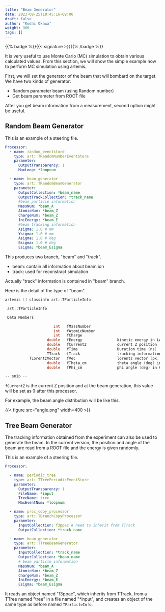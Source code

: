 ```yaml
---
title: "Beam Generator"
date: 2023-08-25T18:45:16+09:00
draft: false
author: "Kodai Okawa"
weight: 300
tags: []
---
```


{{% badge %}}{{< signature >}}{{% /badge %}}

It is very useful to use Monte Carlo (MC) simulation to obtain various calculated values.
From this section, we will show the simple example how to perform MC simulation using artemis.

First, we will set the generator of the beam that will bombard on the target.
We have two kinds of generator:

- Random parameter beam (using Random number)
- Get beam parameter from ROOT file

After you get beam information from a measurement, second option might be useful.

## Random Beam Generator

This is an example of a steering file.

```yaml { wrap="false" }
Processor:
  - name: random_eventstore
    type: art::TRandomNumberEventStore
    parameter:
      OutputTransparency: 1
      MaxLoop: *loopnum

  - name: beam_generator
    type: art::TRandomBeamGenerator
    parameter:
      OutputCollection: *beam_name
      OutputTrackCollection: *track_name
      #beam particle information
      MassNum: *beam_A
      AtomicNum: *beam_Z
      ChargeNum: *beam_Z
      IniEnergy: *beam_E
      #beam tracking information
      Xsigma: 1.0 # mm
      Ysigma: 1.0 # mm
      Asigma: 1.0 # deg
      Bsigma: 1.0 # deg
      Esigma: *beam_Esigma
```

This produces two branch, "beam" and "track".

- beam: contain all information about beam ion
- track: used for reconstract simulation

Actually "track" information is contained in "beam" branch.

Here is the detail of the type of "beam".

```cpp { wrap="false" }
artemis [] classinfo art::TParticleInfo

 art::TParticleInfo

 Data Members

                      int   fMassNumber                                
                      int   fAtomicNumber                              
                      int   fCharge                                    
                   double   fEnergy                kinetic energy in LAB system
                   double   fCurrentZ              current Z position  
                   double   fTime                  Duration time (ns)  
                   TTrack   fTrack                 tracking information in LAB system
           TLorentzVector   fVec                   lorentz vector (px, py, pz, E) of this particle
                   double   fTheta_cm              theta angle (deg) in CM system
                   double   fPhi_cm                phi angle (deg) in CM system

-- snip --
```

`fCurrentZ` is the current Z position and at the beam generation, this value will be set as 0 after this processor.

For example, the beam angle distribution will be like this.

{{< figure src="angle.png" width=400 >}}

## Tree Beam Generator

The tracking information obtained from the experiment can also be used to generate the beam.
In the current version, the position and angle of the beam are read from a ROOT file and the energy is given randomly.

This is an example of a steering file.

```yaml { wrap="false" }
Processor:

  - name: periodic_tree
    type: art::TTreePeriodicEventStore
    parameter:
      OutputTransparency: 1
      FileName: *input
      TreeName: tree
      MaxEventNum: *loopnum

  - name: proc_copy_processor
    type: art::TBranchCopyProcessor
    parameter:
      InputCollection: f3ppac # need to inherit from TTrack
      OutputCollection: *track_name

  - name: beam_generator
    type: art::TTreeBeamGenerator
    parameter:
      InputCollection: *track_name
      OutputCollection: *beam_name
      # beam particle information
      MassNum: *beam_A
      AtomicNum: *beam_Z
      ChargeNum: *beam_Z
      IniEnergy: *beam_E
      Esigma: *beam_Esigma
```

It reads an object named "f3ppac", which inherits from TTrack, from a TTree named "tree" in a file named "*input",
and creates an object of the same type as before named `TParticleInfo`.
